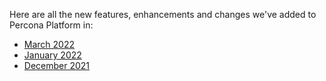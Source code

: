 Here are all the new features, enhancements and changes we've added to Percona Platform in:

- [March 2022](march-2022.md)
- [January 2022](january-2022.md) 
- [December 2021](december-2021.md)